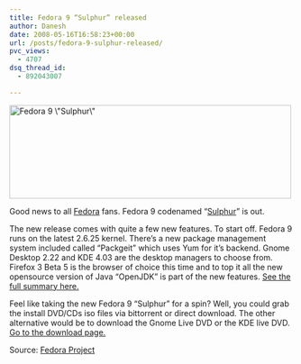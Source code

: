 ```yaml
---
title: Fedora 9 “Sulphur” released
author: Danesh
date: 2008-05-16T16:58:23+00:00
url: /posts/fedora-9-sulphur-released/
pvc_views:
  - 4707
dsq_thread_id:
  - 892043007

---
```

[<img loading="lazy" class="alignnone size-medium wp-image-568" title="Fedora 9 \&quot;Sulphur\&quot;" src="/wp-content/uploads/2008/05/f9launch1-500x166.png" alt="Fedora 9 \&quot;Sulphur\&quot;" width="500" height="166" srcset="/wp-content/uploads/2008/05/f9launch1-500x166.png 500w, /wp-content/uploads/2008/05/f9launch1.png 600w" sizes="(max-width: 500px) 100vw, 500px" />][1]

Good news to all [Fedora][2] fans. Fedora 9 codenamed &#8220;[Sulphur][3]&#8221; is out.

The new release comes with quite a few new features. To start off. Fedora 9 runs on the latest 2.6.25 kernel. There&#8217;s a new package management system included called &#8220;Packgeit&#8221; which uses Yum for it&#8217;s backend. Gnome Desktop 2.22 and KDE 4.03 are the desktop managers to choose from. Firefox 3 Beta 5 is the browser of choice this time and to top it all the new opensource version of Java &#8220;OpenJDK&#8221; is part of the new features. [See the full summary here.][4]

Feel like taking the new Fedora 9 &#8220;Sulphur&#8221; for a spin? Well, you could grab the install DVD/CDs iso files via bittorrent or direct download. The other alternative would be to download the Gnome Live DVD or the KDE live DVD. [Go to the download page.][5]

Source: [Fedora Project][6]

 [1]: /wp-content/uploads/2008/05/f9launch1.png
 [2]: http://fedoraproject.org/wiki/Overview
 [3]: http://fedoraproject.org/wiki/Releases/Names
 [4]: http://fedoraproject.org/wiki/Releases/9/ReleaseSummary
 [5]: http://fedoraproject.org/en/get-fedora
 [6]: http://fedoraproject.org/en/index